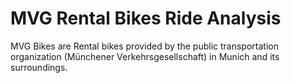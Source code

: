 # MVG Rental Bikes Ride Analysis

MVG Bikes are Rental bikes provided by the public transportation organization (Münchener Verkehrsgesellschaft) in Munich and its surroundings.
